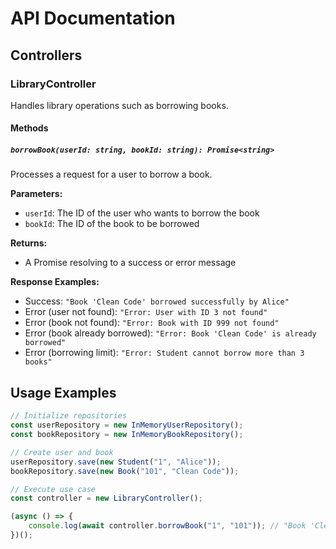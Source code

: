 # API Documentation

## Controllers

### LibraryController

Handles library operations such as borrowing books.

#### Methods

##### `borrowBook(userId: string, bookId: string): Promise<string>`

Processes a request for a user to borrow a book.

**Parameters:**
- `userId`: The ID of the user who wants to borrow the book
- `bookId`: The ID of the book to be borrowed

**Returns:**
- A Promise resolving to a success or error message

**Response Examples:**
- Success: `"Book 'Clean Code' borrowed successfully by Alice"`
- Error (user not found): `"Error: User with ID 3 not found"`
- Error (book not found): `"Error: Book with ID 999 not found"`
- Error (book already borrowed): `"Error: Book 'Clean Code' is already borrowed"`
- Error (borrowing limit): `"Error: Student cannot borrow more than 3 books"`

## Usage Examples

```ts
// Initialize repositories
const userRepository = new InMemoryUserRepository();
const bookRepository = new InMemoryBookRepository();

// Create user and book
userRepository.save(new Student("1", "Alice"));
bookRepository.save(new Book("101", "Clean Code"));

// Execute use case
const controller = new LibraryController();

(async () => {
    console.log(await controller.borrowBook("1", "101")); // "Book 'Clean Code' borrowed successfully by Alice"
})();
```
